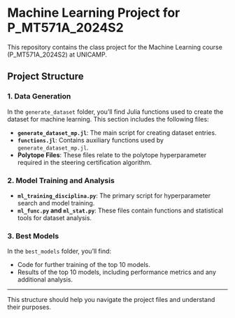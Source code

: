 # Machine Learning Project for P_MT571A_2024S2

This repository contains the class project for the Machine Learning course (P_MT571A_2024S2) at UNICAMP.

## Project Structure

### 1. Data Generation

In the `generate_dataset` folder, you’ll find Julia functions used to create the dataset for machine learning. This section includes the following files:

- **`generate_dataset_mp.jl`**: The main script for creating dataset entries.
- **`functions.jl`**: Contains auxiliary functions used by `generate_dataset_mp.jl`.
- **Polytope Files**: These files relate to the polytope hyperparameter required in the steering certification algorithm.

### 2. Model Training and Analysis

- **`ml_training_disciplina.py`**: The primary script for hyperparameter search and model training.
- **`ml_func.py` and `ml_stat.py`**: These files contain functions and statistical tools for dataset analysis.

### 3. Best Models

In the `best_models` folder, you’ll find:

- Code for further training of the top 10 models.
- Results of the top 10 models, including performance metrics and any additional analysis.

---

This structure should help you navigate the project files and understand their purposes.
